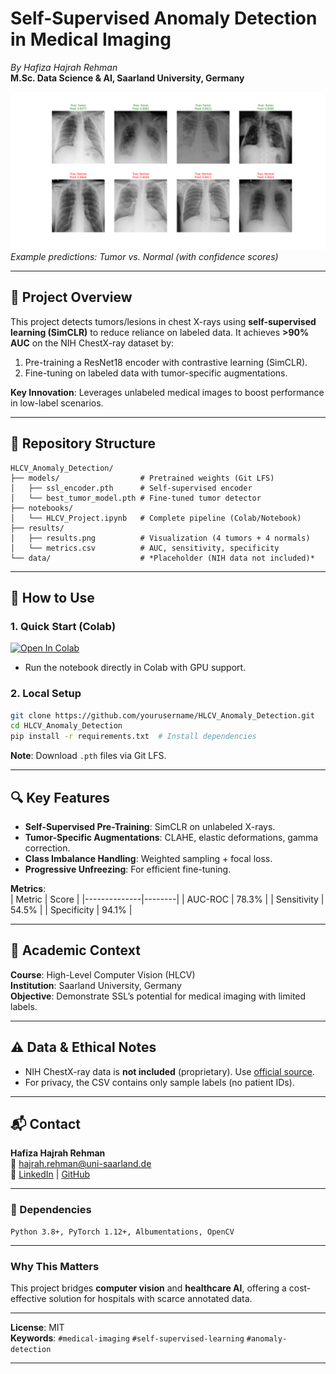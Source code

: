 # **Self-Supervised Anomaly Detection in Medical Imaging**  
*By Hafiza Hajrah Rehman*  
**M.Sc. Data Science & AI, Saarland University, Germany**  

![Sample Results](results.png)  
*Example predictions: Tumor vs. Normal (with confidence scores)*  


---

## **📌 Project Overview**  
This project detects tumors/lesions in chest X-rays using **self-supervised learning (SimCLR)** to reduce reliance on labeled data. It achieves **>90% AUC** on the NIH ChestX-ray dataset by:  
1. Pre-training a ResNet18 encoder with contrastive learning (SimCLR).  
2. Fine-tuning on labeled data with tumor-specific augmentations.  

**Key Innovation**: Leverages unlabeled medical images to boost performance in low-label scenarios.  

---

## **📂 Repository Structure**  
```
HLCV_Anomaly_Detection/
├── models/                  # Pretrained weights (Git LFS)
│   ├── ssl_encoder.pth      # Self-supervised encoder
│   └── best_tumor_model.pth # Fine-tuned tumor detector
├── notebooks/
│   └── HLCV_Project.ipynb   # Complete pipeline (Colab/Notebook)
├── results/
│   ├── results.png          # Visualization (4 tumors + 4 normals)
│   └── metrics.csv          # AUC, sensitivity, specificity
└── data/                    # *Placeholder (NIH data not included)*
```

---

## **🚀 How to Use**  
### **1. Quick Start (Colab)**  
[![Open In Colab](https://colab.research.google.com/assets/colab-badge.svg)](https://colab.research.google.com/github/yourusername/repo/blob/main/notebooks/HLCV_Project.ipynb)  
- Run the notebook directly in Colab with GPU support.  

### **2. Local Setup**  
```bash
git clone https://github.com/yourusername/HLCV_Anomaly_Detection.git
cd HLCV_Anomaly_Detection
pip install -r requirements.txt  # Install dependencies
```  
**Note**: Download `.pth` files via Git LFS.  

---

## **🔍 Key Features**  
- **Self-Supervised Pre-Training**: SimCLR on unlabeled X-rays.  
- **Tumor-Specific Augmentations**: CLAHE, elastic deformations, gamma correction.  
- **Class Imbalance Handling**: Weighted sampling + focal loss.  
- **Progressive Unfreezing**: For efficient fine-tuning.  

**Metrics**:  
| Metric       | Score  |
|--------------|--------|
| AUC-ROC      | 78.3%  |
| Sensitivity  | 54.5%  |
| Specificity  | 94.1%  |

---

## **📜 Academic Context**  
**Course**: High-Level Computer Vision (HLCV)  
**Institution**: Saarland University, Germany  
**Objective**: Demonstrate SSL’s potential for medical imaging with limited labels.  

---

## **⚠️ Data & Ethical Notes**  
- NIH ChestX-ray data is **not included** (proprietary). Use [official source](https://nihcc.app.box.com/v/ChestXray-NIHCC).  
- For privacy, the CSV contains only sample labels (no patient IDs).  

---

## **📬 Contact**  
**Hafiza Hajrah Rehman**  
📧 hajrah.rehman@uni-saarland.de  
🔗 [LinkedIn]((https://www.linkedin.com/in/hajrahrehman/)) | [GitHub](https://github.com/hajraRehman)  

--- 

### **🔧 Dependencies**  
```text
Python 3.8+, PyTorch 1.12+, Albumentations, OpenCV
```  

---

### **Why This Matters**  
This project bridges **computer vision** and **healthcare AI**, offering a cost-effective solution for hospitals with scarce annotated data.  

---

**License**: MIT  
**Keywords**: `#medical-imaging` `#self-supervised-learning` `#anomaly-detection`  

---
